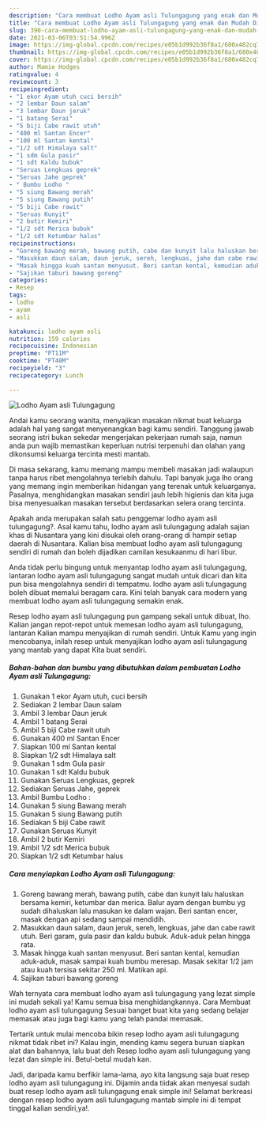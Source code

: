 ```yaml
---
description: "Cara membuat Lodho Ayam asli Tulungagung yang enak dan Mudah Dibuat"
title: "Cara membuat Lodho Ayam asli Tulungagung yang enak dan Mudah Dibuat"
slug: 390-cara-membuat-lodho-ayam-asli-tulungagung-yang-enak-dan-mudah-dibuat
date: 2021-03-06T03:51:54.996Z
image: https://img-global.cpcdn.com/recipes/e05b1d992b36f8a1/680x482cq70/lodho-ayam-asli-tulungagung-foto-resep-utama.jpg
thumbnail: https://img-global.cpcdn.com/recipes/e05b1d992b36f8a1/680x482cq70/lodho-ayam-asli-tulungagung-foto-resep-utama.jpg
cover: https://img-global.cpcdn.com/recipes/e05b1d992b36f8a1/680x482cq70/lodho-ayam-asli-tulungagung-foto-resep-utama.jpg
author: Mamie Hodges
ratingvalue: 4
reviewcount: 3
recipeingredient:
- "1 ekor Ayam utuh cuci bersih"
- "2 lembar Daun salam"
- "3 lembar Daun jeruk"
- "1 batang Serai"
- "5 biji Cabe rawit utuh"
- "400 ml Santan Encer"
- "100 ml Santan kental"
- "1/2 sdt Himalaya salt"
- "1 sdm Gula pasir"
- "1 sdt Kaldu bubuk"
- "Seruas Lengkuas geprek"
- "Seruas Jahe geprek"
- " Bumbu Lodho "
- "5 siung Bawang merah"
- "5 siung Bawang putih"
- "5 biji Cabe rawit"
- "Seruas Kunyit"
- "2 butir Kemiri"
- "1/2 sdt Merica bubuk"
- "1/2 sdt Ketumbar halus"
recipeinstructions:
- "Goreng bawang merah, bawang putih, cabe dan kunyit lalu haluskan bersama kemiri, ketumbar dan merica. Balur ayam dengan bumbu yg sudah dihaluskan lalu masukan ke dalam wajan. Beri santan encer, masak dengan api sedang sampai mendidih."
- "Masukkan daun salam, daun jeruk, sereh, lengkuas, jahe dan cabe rawit utuh. Beri garam, gula pasir dan kaldu bubuk. Aduk-aduk pelan hingga rata."
- "Masak hingga kuah santan menyusut. Beri santan kental, kemudian aduk-aduk, masak sampai kuah bumbu meresap. Masak sekitar 1/2 jam atau kuah tersisa sekitar 250 ml. Matikan api."
- "Sajikan taburi bawang goreng"
categories:
- Resep
tags:
- lodho
- ayam
- asli

katakunci: lodho ayam asli 
nutrition: 159 calories
recipecuisine: Indonesian
preptime: "PT11M"
cooktime: "PT40M"
recipeyield: "3"
recipecategory: Lunch

---
```



![Lodho Ayam asli Tulungagung](https://img-global.cpcdn.com/recipes/e05b1d992b36f8a1/680x482cq70/lodho-ayam-asli-tulungagung-foto-resep-utama.jpg)

Andai kamu seorang wanita, menyajikan masakan nikmat buat keluarga adalah hal yang sangat menyenangkan bagi kamu sendiri. Tanggung jawab seorang istri bukan sekedar mengerjakan pekerjaan rumah saja, namun anda pun wajib memastikan keperluan nutrisi terpenuhi dan olahan yang dikonsumsi keluarga tercinta mesti mantab.

Di masa  sekarang, kamu memang mampu membeli masakan jadi walaupun tanpa harus ribet mengolahnya terlebih dahulu. Tapi banyak juga lho orang yang memang ingin memberikan hidangan yang terenak untuk keluarganya. Pasalnya, menghidangkan masakan sendiri jauh lebih higienis dan kita juga bisa menyesuaikan masakan tersebut berdasarkan selera orang tercinta. 



Apakah anda merupakan salah satu penggemar lodho ayam asli tulungagung?. Asal kamu tahu, lodho ayam asli tulungagung adalah sajian khas di Nusantara yang kini disukai oleh orang-orang di hampir setiap daerah di Nusantara. Kalian bisa membuat lodho ayam asli tulungagung sendiri di rumah dan boleh dijadikan camilan kesukaanmu di hari libur.

Anda tidak perlu bingung untuk menyantap lodho ayam asli tulungagung, lantaran lodho ayam asli tulungagung sangat mudah untuk dicari dan kita pun bisa mengolahnya sendiri di tempatmu. lodho ayam asli tulungagung boleh dibuat memalui beragam cara. Kini telah banyak cara modern yang membuat lodho ayam asli tulungagung semakin enak.

Resep lodho ayam asli tulungagung pun gampang sekali untuk dibuat, lho. Kalian jangan repot-repot untuk memesan lodho ayam asli tulungagung, lantaran Kalian mampu menyajikan di rumah sendiri. Untuk Kamu yang ingin mencobanya, inilah resep untuk menyajikan lodho ayam asli tulungagung yang mantab yang dapat Kita buat sendiri.

<!--inarticleads1-->

##### Bahan-bahan dan bumbu yang dibutuhkan dalam pembuatan Lodho Ayam asli Tulungagung:

1. Gunakan 1 ekor Ayam utuh, cuci bersih
1. Sediakan 2 lembar Daun salam
1. Ambil 3 lembar Daun jeruk
1. Ambil 1 batang Serai
1. Ambil 5 biji Cabe rawit utuh
1. Gunakan 400 ml Santan Encer
1. Siapkan 100 ml Santan kental
1. Siapkan 1/2 sdt Himalaya salt
1. Gunakan 1 sdm Gula pasir
1. Gunakan 1 sdt Kaldu bubuk
1. Gunakan Seruas Lengkuas, geprek
1. Sediakan Seruas Jahe, geprek
1. Ambil  Bumbu Lodho :
1. Gunakan 5 siung Bawang merah
1. Gunakan 5 siung Bawang putih
1. Sediakan 5 biji Cabe rawit
1. Gunakan Seruas Kunyit
1. Ambil 2 butir Kemiri
1. Ambil 1/2 sdt Merica bubuk
1. Siapkan 1/2 sdt Ketumbar halus




<!--inarticleads2-->

##### Cara menyiapkan Lodho Ayam asli Tulungagung:

1. Goreng bawang merah, bawang putih, cabe dan kunyit lalu haluskan bersama kemiri, ketumbar dan merica. Balur ayam dengan bumbu yg sudah dihaluskan lalu masukan ke dalam wajan. Beri santan encer, masak dengan api sedang sampai mendidih.
1. Masukkan daun salam, daun jeruk, sereh, lengkuas, jahe dan cabe rawit utuh. Beri garam, gula pasir dan kaldu bubuk. Aduk-aduk pelan hingga rata.
1. Masak hingga kuah santan menyusut. Beri santan kental, kemudian aduk-aduk, masak sampai kuah bumbu meresap. Masak sekitar 1/2 jam atau kuah tersisa sekitar 250 ml. Matikan api.
1. Sajikan taburi bawang goreng




Wah ternyata cara membuat lodho ayam asli tulungagung yang lezat simple ini mudah sekali ya! Kamu semua bisa menghidangkannya. Cara Membuat lodho ayam asli tulungagung Sesuai banget buat kita yang sedang belajar memasak atau juga bagi kamu yang telah pandai memasak.

Tertarik untuk mulai mencoba bikin resep lodho ayam asli tulungagung nikmat tidak ribet ini? Kalau ingin, mending kamu segera buruan siapkan alat dan bahannya, lalu buat deh Resep lodho ayam asli tulungagung yang lezat dan simple ini. Betul-betul mudah kan. 

Jadi, daripada kamu berfikir lama-lama, ayo kita langsung saja buat resep lodho ayam asli tulungagung ini. Dijamin anda tiidak akan menyesal sudah buat resep lodho ayam asli tulungagung enak simple ini! Selamat berkreasi dengan resep lodho ayam asli tulungagung mantab simple ini di tempat tinggal kalian sendiri,ya!.

